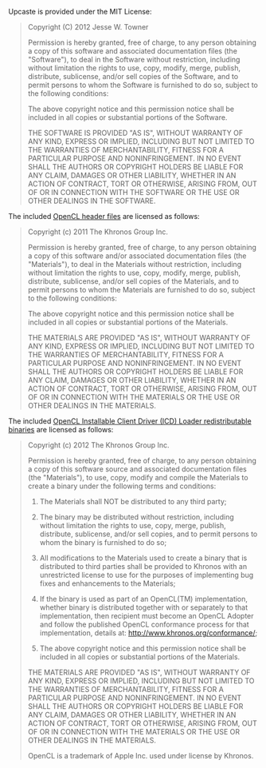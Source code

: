 Upcaste is provided under the MIT License:

> Copyright (C) 2012 Jesse W. Towner
>
> Permission is hereby granted, free of charge, to any person obtaining
> a copy of this software and associated documentation files (the
> "Software"), to deal in the Software without restriction, including
> without limitation the rights to use, copy, modify, merge, publish,
> distribute, sublicense, and/or sell copies of the Software, and to
> permit persons to whom the Software is furnished to do so, subject to
> the following conditions:
>
> The above copyright notice and this permission notice shall be
> included in all copies or substantial portions of the Software.
>
> THE SOFTWARE IS PROVIDED "AS IS", WITHOUT WARRANTY OF ANY KIND,
> EXPRESS OR IMPLIED, INCLUDING BUT NOT LIMITED TO THE WARRANTIES OF
> MERCHANTABILITY, FITNESS FOR A PARTICULAR PURPOSE AND NONINFRINGEMENT.
> IN NO EVENT SHALL THE AUTHORS OR COPYRIGHT HOLDERS BE LIABLE FOR ANY
> CLAIM, DAMAGES OR OTHER LIABILITY, WHETHER IN AN ACTION OF CONTRACT,
> TORT OR OTHERWISE, ARISING FROM, OUT OF OR IN CONNECTION WITH THE
> SOFTWARE OR THE USE OR OTHER DEALINGS IN THE SOFTWARE.

The included [OpenCL header files](http://www.khronos.org/registry/cl/) are
licensed as follows:

> Copyright (c) 2011 The Khronos Group Inc.
>
> Permission is hereby granted, free of charge, to any person obtaining a
> copy of this software and/or associated documentation files (the
> "Materials"), to deal in the Materials without restriction, including
> without limitation the rights to use, copy, modify, merge, publish,
> distribute, sublicense, and/or sell copies of the Materials, and to
> permit persons to whom the Materials are furnished to do so, subject to
> the following conditions:
>
> The above copyright notice and this permission notice shall be included
> in all copies or substantial portions of the Materials.
>
> THE MATERIALS ARE PROVIDED "AS IS", WITHOUT WARRANTY OF ANY KIND,
> EXPRESS OR IMPLIED, INCLUDING BUT NOT LIMITED TO THE WARRANTIES OF
> MERCHANTABILITY, FITNESS FOR A PARTICULAR PURPOSE AND NONINFRINGEMENT.
> IN NO EVENT SHALL THE AUTHORS OR COPYRIGHT HOLDERS BE LIABLE FOR ANY
> CLAIM, DAMAGES OR OTHER LIABILITY, WHETHER IN AN ACTION OF CONTRACT,
> TORT OR OTHERWISE, ARISING FROM, OUT OF OR IN CONNECTION WITH THE
> MATERIALS OR THE USE OR OTHER DEALINGS IN THE MATERIALS.

The included [OpenCL Installable Client Driver (ICD) Loader redistributable binaries](http://www.khronos.org/registry/cl/)
are licensed as follows:

> Copyright (c) 2012 The Khronos Group Inc.
>
> Permission is hereby granted, free of charge, to any person obtaining a copy
> of this software source and associated documentation files (the "Materials"),
> to use, copy, modify and compile the Materials to create a binary under the
> following terms and conditions: 
>
> 1. The Materials shall NOT be distributed to any third party;
>
> 2. The binary may be distributed without restriction, including without
> limitation the rights to use, copy, merge, publish, distribute, sublicense,
> and/or sell copies, and to permit persons to whom the binary is furnished to
> do so;
>
> 3. All modifications to the Materials used to create a binary that is
> distributed to third parties shall be provided to Khronos with an
> unrestricted license to use for the purposes of implementing bug fixes and
> enhancements to the Materials;
>
> 4. If the binary is used as part of an OpenCL(TM) implementation, whether
> binary is distributed together with or separately to that implementation,
> then recipient must become an OpenCL Adopter and follow the published OpenCL
> conformance process for that implementation, details at:
> http://www.khronos.org/conformance/;
>
> 5. The above copyright notice and this permission notice shall be included in
> all copies or substantial portions of the Materials.
>
> THE MATERIALS ARE PROVIDED "AS IS", WITHOUT WARRANTY OF ANY KIND, EXPRESS OR
> IMPLIED, INCLUDING BUT NOT LIMITED TO THE WARRANTIES OF MERCHANTABILITY,
> FITNESS FOR A PARTICULAR PURPOSE AND NONINFRINGEMENT. IN NO EVENT SHALL THE
> AUTHORS OR COPYRIGHT HOLDERS BE LIABLE FOR ANY CLAIM, DAMAGES OR OTHER
> LIABILITY, WHETHER IN AN ACTION OF CONTRACT, TORT OR OTHERWISE, ARISING FROM,
> OUT OF OR IN CONNECTION WITH THE MATERIALS OR THE USE OR OTHER DEALINGS IN
> THE MATERIALS.
>
> OpenCL is a trademark of Apple Inc. used under license by Khronos.  

